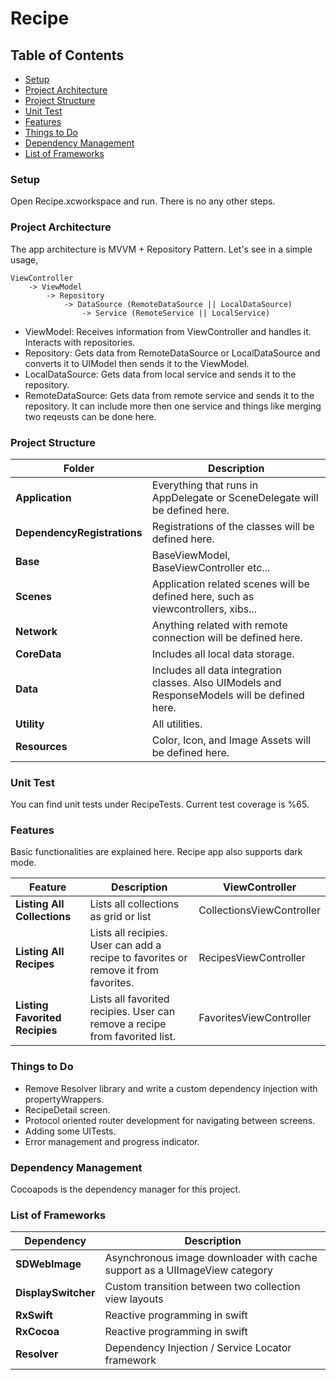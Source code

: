 Recipe
=== 

Table of Contents
-----

- [Setup](#Setup)
- [Project Architecture](#project-architecture)
- [Project Structure](#project-structure)
- [Unit Test](#unit-test)
- [Features](#features)
- [Things to Do](#things-to-do)
- [Dependency Management](#dependency-management)
- [List of Frameworks](#list-of-frameworks)


### Setup

Open Recipe.xcworkspace and run. There is no any other steps.


### Project Architecture

The app architecture is MVVM + Repository Pattern. Let's see in a simple usage,
    
    ViewController 
        -> ViewModel
            -> Repository 
                -> DataSource (RemoteDataSource || LocalDataSource)
                    -> Service (RemoteService || LocalService)
                        
- ViewModel: Receives information from ViewController and handles it. Interacts with repositories.
- Repository: Gets  data from RemoteDataSource or LocalDataSource and converts it to UIModel then sends it to the ViewModel.
- LocalDataSource: Gets data from local service and sends it to the repository.
- RemoteDataSource: Gets data from remote service and sends it to the repository. It can include more then one service and things like merging two reqeusts can be done here.


### Project Structure

| Folder             | Description                                          |
|-------------------------|-------------------------------------------------------|
|**Application**|  Everything that runs in AppDelegate or SceneDelegate will be defined here.|
|**DependencyRegistrations**| Registrations of the classes will be defined here.|
|**Base**| BaseViewModel, BaseViewController etc...|
|**Scenes** | Application related scenes will be defined here, such as viewcontrollers, xibs...|
|**Network**| Anything related with remote connection will be defined here.|
|**CoreData**| Includes all local data storage.|
|**Data**| Includes all data integration classes. Also UIModels and ResponseModels will be defined here.|
|**Utility**| All utilities.|
|**Resources**| Color, Icon, and Image Assets will be defined here.|


### Unit Test

You can find unit tests under RecipeTests. Current test coverage is %65.


### Features

Basic functionalities are explained here. Recipe app also supports dark mode.

| Feature             | Description                                          | ViewController |
|-------------------------|-------------------------------------------------------|---------------------|
|**Listing All Collections**| Lists all collections as grid or list| CollectionsViewController|
|**Listing All Recipes**| Lists all recipies. User can add a recipe to favorites or remove it from favorites.|RecipesViewController|
|**Listing Favorited Recipies**| Lists all favorited recipies. User can remove a recipe from favorited list.| FavoritesViewController|


### Things to Do 

- Remove Resolver library and write a custom dependency injection with propertyWrappers.
- RecipeDetail screen.
- Protocol oriented router development for navigating between screens.
- Adding some UITests.
- Error management and progress indicator.


### Dependency Management

Cocoapods is the dependency manager for this project.


### List of Frameworks
| Dependency             | Description                                          |
|-------------------------|-------------------------------------------------------|
|**SDWebImage**| Asynchronous image downloader with cache support as a UIImageView category|
|**DisplaySwitcher**| Custom transition between two collection view layouts|
|**RxSwift**| Reactive programming in swift|
|**RxCocoa**| Reactive programming in swift|
|**Resolver**| Dependency Injection / Service Locator framework|

